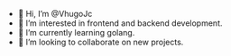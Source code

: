 - 👋 Hi, I’m @VhugoJc
- 👀 I’m interested in frontend and backend development.
- 🌱 I’m currently learning golang.
- 💞️ I’m looking to collaborate on new projects.


<!---
VhugoJc/VhugoJc is a ✨ special ✨ repository because its `README.md` (this file) appears on your GitHub profile.
You can click the Preview link to take a look at your changes.
--->
